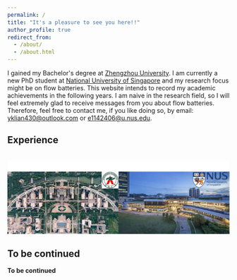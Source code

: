 ```yaml
---
permalink: /
title: "It's a pleasure to see you here!!"
author_profile: true
redirect_from: 
  - /about/
  - /about.html
---
```


I gained my Bachelor's degree at [Zhengzhou University](https://www.zzu.edu.cn/). I am currently a new PhD student at [National University of Singapore](https://nus.edu.sg/) and my research focus might be on flow batteries. This website intends to record my academic achievements in the following years. I am naive in the research field, so I will feel extremely glad to receive messages from you about flow batteries. Therefore, feel free to contact me, if you like doing so, by email: yklian430@outlook.com or e1142406@u.nus.edu.

Experience
------
<br/><img src='/images/experience.png'>

To be continued
------

**To be continued**
